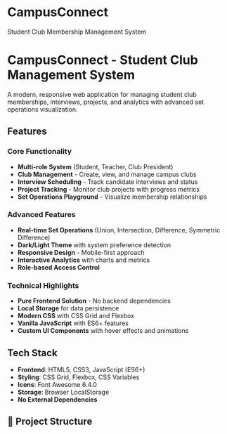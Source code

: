# CampusConnect
Student Club Membership Management System
# CampusConnect - Student Club Management System

A modern, responsive web application for managing student club memberships, interviews, projects, and analytics with advanced set operations visualization.

##  Features

### Core Functionality
- **Multi-role System** (Student, Teacher, Club President)
- **Club Management** - Create, view, and manage campus clubs
- **Interview Scheduling** - Track candidate interviews and status
- **Project Tracking** - Monitor club projects with progress metrics
- **Set Operations Playground** - Visualize membership relationships

### Advanced Features
- **Real-time Set Operations** (Union, Intersection, Difference, Symmetric Difference)
- **Dark/Light Theme** with system preference detection
- **Responsive Design** - Mobile-first approach
- **Interactive Analytics** with charts and metrics
- **Role-based Access Control**

### Technical Highlights
- **Pure Frontend Solution** - No backend dependencies
- **Local Storage** for data persistence
- **Modern CSS** with CSS Grid and Flexbox
- **Vanilla JavaScript** with ES6+ features
- **Custom UI Components** with hover effects and animations

##  Tech Stack

- **Frontend**: HTML5, CSS3, JavaScript (ES6+)
- **Styling**: CSS Grid, Flexbox, CSS Variables
- **Icons**: Font Awesome 6.4.0
- **Storage**: Browser LocalStorage
- **No External Dependencies**

## 📁 Project Structure

